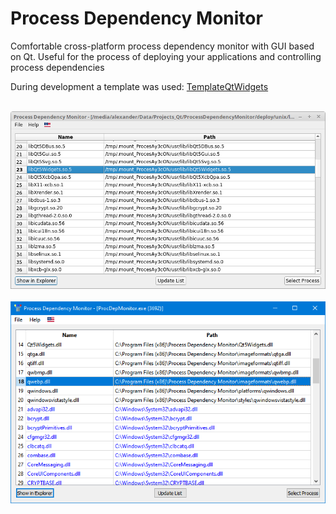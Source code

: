 # Process Dependency Monitor
Comfortable cross-platform process dependency monitor with GUI based on Qt. Useful for the process of deploying your applications and controlling process dependencies

During development a template was used: [TemplateQtWidgets](https://github.com/3dproger/TemplateQtWidgets)

<p align="center">
  <br>
  <img src="misc/screenshot-linux-1.png">
  <br>
  <br>
  <img src="misc/screenshot1.png">
</p>

